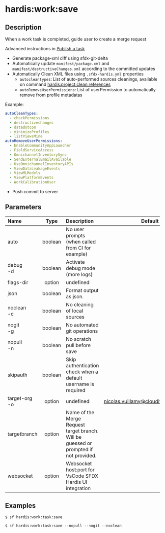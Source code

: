 <!-- This file has been generated with command 'sf hardis:doc:plugin:generate'. Please do not update it manually or it may be overwritten -->
# hardis:work:save

## Description

When a work task is completed, guide user to create a merge request

Advanced instructions in [Publish a task](https://sfdx-hardis.cloudity.com/salesforce-ci-cd-publish-task/)

- Generate package-xml diff using sfdx-git-delta
- Automatically update `manifest/package.xml` and `manifest/destructiveChanges.xml` according to the committed updates
- Automatically Clean XML files using `.sfdx-hardis.yml` properties
  - `autocleantypes`: List of auto-performed sources cleanings, available on command [hardis:project:clean:references](https://sfdx-hardis.cloudity.com/hardis/project/clean/references/)
  - `autoRemoveUserPermissions`: List of userPermission to automatically remove from profile metadatas

Example:

```yaml
autoCleanTypes:
  - checkPermissions
  - destructivechanges
  - datadotcom
  - minimizeProfiles
  - listViewsMine
autoRemoveUserPermissions:
  - EnableCommunityAppLauncher
  - FieldServiceAccess
  - OmnichannelInventorySync
  - SendExternalEmailAvailable
  - UseOmnichannelInventoryAPIs
  - ViewDataLeakageEvents
  - ViewMLModels
  - ViewPlatformEvents
  - WorkCalibrationUser
```

- Push commit to server
  

## Parameters

|Name|Type|Description|Default|Required|Options|
|:---|:--:|:----------|:-----:|:------:|:-----:|
|auto|boolean|No user prompts (when called from CI for example)||||
|debug<br/>-d|boolean|Activate debug mode (more logs)||||
|flags-dir|option|undefined||||
|json|boolean|Format output as json.||||
|noclean<br/>-c|boolean|No cleaning of local sources||||
|nogit<br/>-g|boolean|No automated git operations||||
|nopull<br/>-n|boolean|No scratch pull before save||||
|skipauth|boolean|Skip authentication check when a default username is required||||
|target-org<br/>-o|option|undefined|nicolas.vuillamy@cloudity.com.playnico|||
|targetbranch|option|Name of the Merge Request target branch. Will be guessed or prompted if not provided.||||
|websocket|option|Websocket host:port for VsCode SFDX Hardis UI integration||||

## Examples

```shell
$ sf hardis:work:task:save
```

```shell
$ sf hardis:work:task:save --nopull --nogit --noclean
```


